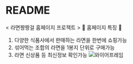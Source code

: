 # README
< 라면짱짱걸 홈페이지 프로젝트 >
🍜 홈페이지 특징 🍜
1) 다양한 식품사에서 판매하는 라면을 한번에 쇼핑가능
2) 섞어먹는 조합의 라면을 1봉지 단위로 구매가능
3) 라면 신상품 등 최신정보 확인가능
![와이어프레임](https://user-images.githubusercontent.com/60089838/201479606-6dd0572e-8b6f-40bf-90b5-ded681b68138.jpg)
